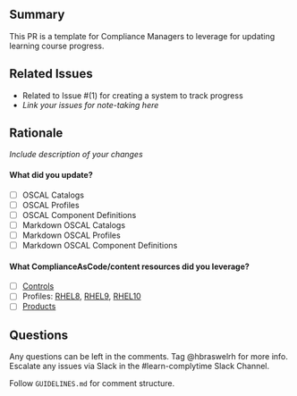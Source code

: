 ## Summary
This PR is a template for Compliance Managers to leverage for updating learning course progress. 

## Related Issues

- Related to Issue #(1) for creating a system to track progress
- _Link your issues for note-taking here_

## Rationale 
_Include description of your changes_

#### What did you update?

- [ ] OSCAL Catalogs
- [ ] OSCAL Profiles
- [ ] OSCAL Component Definitions
- [ ] Markdown OSCAL Catalogs
- [ ] Markdown OSCAL Profiles
- [ ] Markdown OSCAL Component Definitions

#### What ComplianceAsCode/content resources did you leverage?

- [ ] [Controls](https://github.com/ComplianceAsCode/content/tree/master/controls)
- [ ] Profiles: [RHEL8](https://github.com/ComplianceAsCode/content/tree/master/products/rhel8/profiles), [RHEL9](https://github.com/ComplianceAsCode/content/tree/master/products/rhel9/profiles),  [RHEL10](https://github.com/ComplianceAsCode/content/tree/master/products/rhel10/profiles)
- [ ] [Products](https://github.com/ComplianceAsCode/content/tree/master/products)

## Questions 

Any questions can be left in the comments. Tag @hbraswelrh for more info. Escalate any issues via Slack in the #learn-complytime Slack Channel.

Follow `GUIDELINES.md` for comment structure.  
